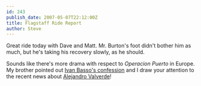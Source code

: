 ```yaml
---
id: 243
publish_date: 2007-05-07T22:12:00Z
title: Flagstaff Ride Report
author: Steve
---
```

Great ride today with Dave and Matt. Mr. Burton's foot didn't bother him as much, but he's taking his recovery slowly, as he should.

Sounds like there's more drama with respect to _Operacion Puerto_ in Europe. My brother pointed out [Ivan Basso's confession](http://www.cyclingnews.com/news.php?id=news/2007/may07/may07news3) and I draw your attention to the recent news about [Alejandro Valverde](http://www.cyclingnews.com/news.php?id=news/2007/may07/may07news)!